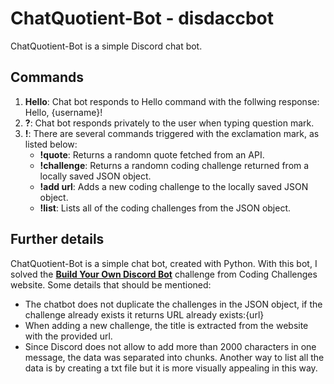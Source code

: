 # ChatQuotient-Bot - disdaccbot
ChatQuotient-Bot is a simple Discord chat bot.
## Commands
1. **Hello**: Chat bot responds to Hello command with the follwing response: Hello, {username}!
2. **?**: Chat bot responds privately to the user when typing question mark. 
3. **!**: There are several commands triggered with the exclamation mark, as listed below:
    - **!quote**: Returns a randomn quote fetched from an API.
    - **!challenge**: Returns a randomn coding challenge returned from a locally saved JSON object.
    - **!add url**: Adds a new coding challenge to the locally saved JSON object.
    - **!list**: Lists all of the coding challenges from the JSON object.

## Further details
ChatQuotient-Bot is a simple chat bot, created with Python. With this bot, I solved the <a href="https://codingchallenges.fyi/challenges/challenge-discord/">**Build Your Own Discord Bot**</a> challenge from Coding Challenges website. Some details that should be mentioned: 
- The chatbot does not duplicate the challenges in the JSON object, if the challenge already exists it returns URL already exists:{url} 
- When adding a new challenge, the title is extracted from the website with the provided url.
- Since Discord does not allow to add more than 2000 characters in one message, the data was separated into chunks. Another way to list all the data is by creating a txt file but it is more visually appealing in this way.

